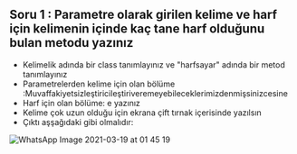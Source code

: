 ###

## Soru 1 : Parametre olarak girilen kelime ve harf için kelimenin içinde kaç tane harf olduğunu bulan metodu yazınız

  - Kelimelik adında bir class tanımlayınız ve "harfsayar" adında bir metod tanımlayınız
  - Parametrelerden kelime için olan bölüme :Muvaffakiyetsizleştiricileştiriveremeyebileceklerimizdenmişsinizcesine
  - Harf için olan bölüme: e yazınız
  - Kelime çok uzun olduğu için ekrana çift tırnak içerisinde yazılsın
  - Çıktı aşşağıdaki gibi olmalıdır:

![WhatsApp Image 2021-03-19 at 01 45 19](https://user-images.githubusercontent.com/70329389/111707298-d9f0cf00-8854-11eb-85b5-32d8c7adc531.jpeg)







